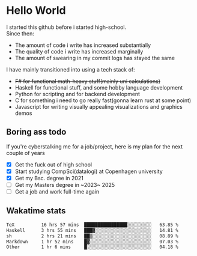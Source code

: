 # Hello World

I started this github before i started high-school.  
Since then:
- The amount of code i write has increased substantially
- The quality of code i write has increased marginally
- The amount of swearing in my commit logs has stayed the same

I have mainly transitioned into using a tech stack of:
- ~~F# for functional math-heavy stuff(mainly uni calculations)~~
- Haskell for functional stuff, and some hobby language development
- Python for scripting and for backend development
- C for something i need to go really fast(gonna learn rust at some point)
- Javascript for writing visually appealing visualizations and graphics demos

## Boring ass todo
If you're cyberstalking me for a job/project, here is my plan for the next couple of years
- [x] Get the fuck out of high school
- [x] Start studying CompSci(datalogi) at Copenhagen university
- [x] Get my Bsc. degree in 2021
- [ ] Get my Masters degree in ~2023~ 2025
- [ ] Get a job and work full-time again

## Wakatime stats
<!--START_SECTION:waka-->

```txt
TeX          16 hrs 57 mins  ████████████████░░░░░░░░░   63.85 %
Haskell      3 hrs 55 mins   ███▓░░░░░░░░░░░░░░░░░░░░░   14.81 %
sh           2 hrs 21 mins   ██▒░░░░░░░░░░░░░░░░░░░░░░   08.89 %
Markdown     1 hr 52 mins    █▓░░░░░░░░░░░░░░░░░░░░░░░   07.03 %
Other        1 hr 6 mins     █░░░░░░░░░░░░░░░░░░░░░░░░   04.18 %
```

<!--END_SECTION:waka-->

